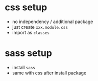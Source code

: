 # css setup

- no independency / additional package
- just create `xxx.module.css`
- import as `classes`

# sass setup

- install `sass`
- same with css after install package
